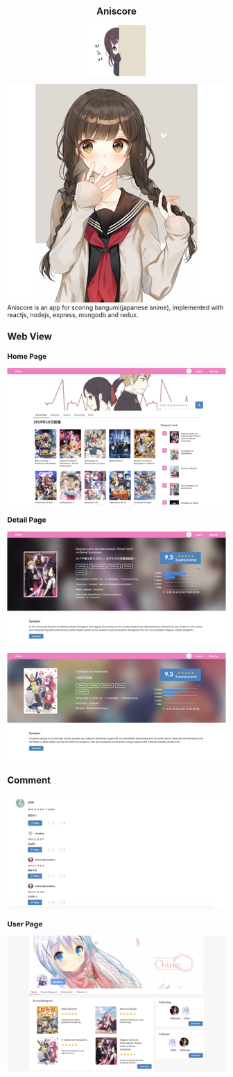 <h2 align="center">Aniscore</h1>
<p align="center">
  <img src="./screenshots/moe.jpeg" alt="moe" width="auto" height="120"/>
</p>

![Home Page](./screenshots/icon.jpeg)
Aniscore is an app for scoring bangumi(japanese anime), implemented with reactjs, nodejs, express, mongodb and redux.

## Web View
### Home Page
![Home Page](./screenshots/homepage.png)

### Detail Page
![Detail Page](./screenshots/detailpage.png) <br>
<br>
![Detail Page](./screenshots/detailpage1.png)

## Comment
![Comment](./screenshots/comment.png)

### User Page
![User Page](./screenshots/userpage.png)
